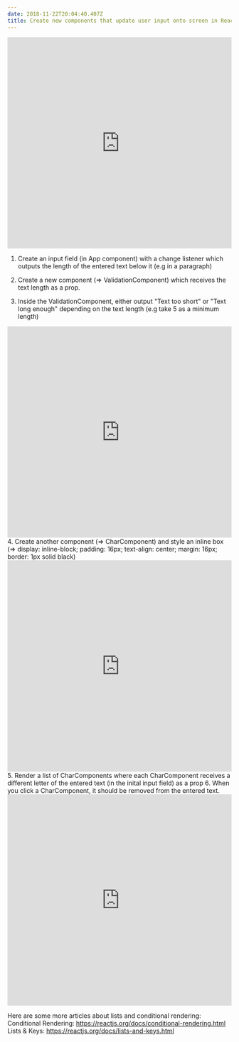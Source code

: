 ```yaml
---
date: 2018-11-22T20:04:40.407Z
title: Create new components that update user input onto screen in ReactJS
---
```


 
<iframe width="100%" height="475" src="https://stackblitz.com/edit/react-rqdprk?embed=1&file=index.js" frameborder="0"></iframe> 

1. Create an input field (in App component) with a change listener which outputs the length of the entered text below it (e.g in a paragraph)
2. Create a new component (=> ValidationComponent) which receives the text length as a prop.
 
3. Inside the ValidationComponent, either output "Text too short" or "Text long enough" depending on the text length (e.g take 5 as a minimum length)
<iframe width="100%" height="475" src="https://stackblitz.com/edit/react-rqdprk?embed=1&file=Components/Validation.js" frameborder="0"></iframe>
4. Create another component (=> CharComponent) and style an inline box (=> display: inline-block; padding: 16px; text-align: center; margin: 16px; border: 1px solid black)
<iframe width="100%" height="475" src="https://stackblitz.com/edit/react-rqdprk?embed=1&file=Components/Char.js" frameborder="0"></iframe> 
5. Render a list of CharComponents where each CharComponent receives a different letter of the entered text (in the inital input field) as a prop
6. When you click a CharComponent, it should be removed from the entered text.

<iframe width="100%" height="475" src="https://stackblitz.com/edit/react-rqdprk?embed=1&file=App.js" frameborder="0"></iframe>

Here are some more articles about lists and conditional rendering:
Conditional Rendering: https://reactjs.org/docs/conditional-rendering.html
Lists & Keys: https://reactjs.org/docs/lists-and-keys.html




